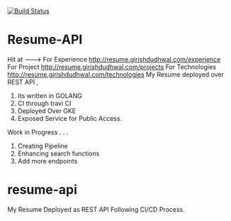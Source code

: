 [![Build Status](https://travis-ci.org/zedfauji/resume-api.svg?branch=master)](https://travis-ci.org/zedfauji/resume-api)
# Resume-API

Hit at ---> For Experience http://resume.girishdudhwal.com/experience
For Project http://resume.girishdudhwal.com/projects
For Technologies http://resume.girishdudhwal.com/technologies
My Resume deployed over REST API ,
1. Its written in GOLANG
2. CI through travi CI
3. Deployed Over GKE
4. Exposed Service for Public Access.

Work in Progress . . . 

1. Creating Pipeline 
2. Enhancing search functions
3. Add more endpoints 



# resume-api
My Resume Deployed as REST API Following CI/CD Process.
